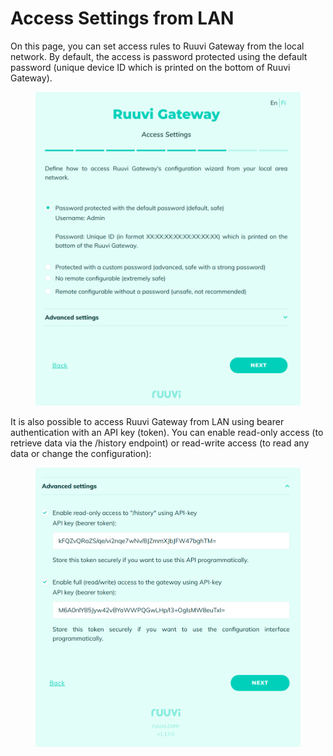 # Access Settings from LAN

On this page, you can set access rules to Ruuvi Gateway from the local network. By default, the access is password protected using the default password (unique device ID which is printed on the bottom of Ruuvi Gateway).

<figure><img src="../../.gitbook/assets/image (26).png" alt=""><figcaption></figcaption></figure>

It is also possible to access Ruuvi Gateway from LAN using bearer authentication with an API key (token). You can enable read-only access (to retrieve data via the /history endpoint) or read-write access (to read any data or change the configuration):

<figure><img src="../../.gitbook/assets/image (52).png" alt=""><figcaption></figcaption></figure>
